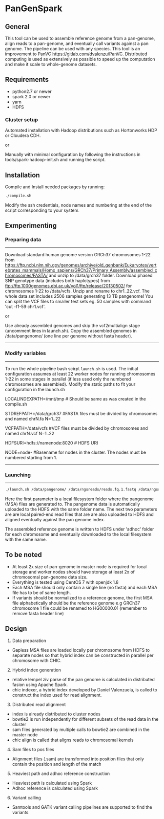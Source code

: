 PanGenSpark
=================

General
-------

This tool can be used to assemble reference genome from a pan-genome, align reads to a pan-genome, and eventually call variants against a pan genome. The pipeline can be used with any species. This tool is an improvement
to PanVC https://gitlab.com/dvalenzu/PanVC. Distributed computing is used as extensively as possible to speed up the computation and make it scale to whole-genome datasets.


Requirements
------------

* python2.7 or newer
* spark 2.0 or newer
* yarn
* HDFS


### Cluster setup
Automated installation with Hadoop distributions such as Hortonworks HDP or Cloudera CDH.

or
 
Manually with minimal configuration by following the instructions in tools/spark-hadoop-init.sh and running the script.


Installation
-------

Compile and Install needed packages by running:
```bash
./compile.sh
```
Modify the ssh credentials, node names and numbering at the end of the script corresponding to your system.


Exmperimenting
---
### Preparing data
---
Download standard human genome version GRCh37 chromosomes 1-22 from https://ftp.ncbi.nlm.nih.gov/genomes/archive/old_genbank/Eukaryotes/vertebrates_mammals/Homo_sapiens/GRCh37/Primary_Assembly/assembled_chromosomes/FASTA/ and unzip to /data/grch37 folder.
Download phased SNP genotype data (includes both haplotypes) from ftp://ftp.1000genomes.ebi.ac.uk/vol1/ftp/release/20130502/ for chromosomes 1-22 to /data/vcfs. Unzip and rename to chr1..22.vcf. 
The whole data set includes 2506 samples generating 13 TB pangenome! You can split the VCF files to smaller test sets eg. 50 samples with command 'cut -f1-59 chr1.vcf'.

or

Use already assembled genomes and skip the vcf2multialign stage (uncomment lines in launch.sh). Copy the assembled genomes in /data/pangenome/ (one line per genome without fasta header).

---
### Modify variables
---

To run the whole pipeline bash scirpt `launch.sh` is used.
The initial configuration assumes at least 22 worker nodes for running chromosomes 1-22 in some stages in parallel (if less used only the numbered chromosomes are assembled).
Modify the static paths to fit your configuration in the launch.sh 

LOCALINDEXPATH=/mnt/tmp # Should be same as was created in the compile.sh

STDREFPATH=/data/grch37 #FASTA files must be divided by chromosomes and named chrN.fa N=1..22

VCFPATH=/data/vcfs #VCF files must be divided by chromosomes and named chrN.vcf N=1..22

HDFSURI=hdfs://namenode:8020 # HDFS URI

NODE=node- #Basename for nodes in the cluster. The nodes must be numbered starting from 1.

---
### Launching
---

```bash
./launch.sh /data/pangenome/ /data/ngsreads/reads.fq.1.fastq /data/ngsreads/reads.fq.2.fastq
```
Here the first parameter is a local filesystem folder where the pangenome (MSA) files are generated to. 
The pangenome data is automatically uploaded to the HDFS with the same folder name.
The next two parameters are are local paired-end read files that are are also uploaded to HDFS and aligned eventually against the pan genome index.

The assembled reference genome is written to HDFS under 'adhoc' folder for each chromosome and eventually downloaded to the local filesystem with the same name.

To be noted
------------------

* At least 2x size of pan-genome in master node is required for local storage and worker nodes should have storage at least 2x of chromosomal pan-genome data size.
* Everything is tested using CentOS 7 with openjdk 1.8
* Each MSA file should only contain a single line (no fasta) and each MSA file has to be of same length.
* If variants should be normalized to a reference genome, the first MSA file alphabetically should be the reference genome e.g GRCh37 chromosome 1 file could be renamed to HG00000.01 (remember to remove fasta header line)

Design
------

1. Data preparation
  * Gapless MSA files are loaded locally per chromosome from HDFS to separate nodes so that hybrid index can
be constructed in parallel per chromosome with CHIC.

2. Hybrid index generation
  * relative lempel ziv parse of the pan genome is calculated in distributed fasion using Apache Spark.
  * chic indexer, a hybrid index developed by Daniel Valenzuela, is called to construct the index used for read alignment.

3. Distributed read alignment
  * index is already distributed to cluster nodes
  * bowtie2 is run independently for different subsets of the read data in the cluster
  * sam files generated by multiple calls to bowtie2 are combined in the master node
  * chic align is called that aligns reads to chromosomal kernels

4. Sam files to pos files
  * Alignment files (.sam) are transformed into position files that only contain the position and length of the match

5. Heaviest path and adhoc reference construction
  * Heaviest path is calculated using Spark
  * Adhoc reference is calculated using Spark

6. Variant calling
  * Samtools and GATK variant calling pipelines are supported to find the variants

